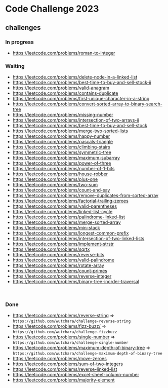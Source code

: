 # Code Challenge 2023

## challenges

### In progress
- https://leetcode.com/problems/roman-to-integer

### Waiting
- https://leetcode.com/problems/delete-node-in-a-linked-list
- https://leetcode.com/problems/best-time-to-buy-and-sell-stock-ii
- https://leetcode.com/problems/valid-anagram
- https://leetcode.com/problems/contains-duplicate
- https://leetcode.com/problems/first-unique-character-in-a-string
- https://leetcode.com/problems/convert-sorted-array-to-binary-search-tree
- https://leetcode.com/problems/missing-number
- https://leetcode.com/problems/intersection-of-two-arrays-ii
- https://leetcode.com/problems/best-time-to-buy-and-sell-stock
- https://leetcode.com/problems/merge-two-sorted-lists
- https://leetcode.com/problems/happy-number
- https://leetcode.com/problems/pascals-triangle
- https://leetcode.com/problems/climbing-stairs
- https://leetcode.com/problems/symmetric-tree
- https://leetcode.com/problems/maximum-subarray
- https://leetcode.com/problems/power-of-three
- https://leetcode.com/problems/number-of-1-bits
- https://leetcode.com/problems/house-robber
- https://leetcode.com/problems/plus-one
- https://leetcode.com/problems/two-sum
- https://leetcode.com/problems/count-and-say
- https://leetcode.com/problems/remove-duplicates-from-sorted-array
- https://leetcode.com/problems/factorial-trailing-zeroes
- https://leetcode.com/problems/valid-parentheses
- https://leetcode.com/problems/linked-list-cycle
- https://leetcode.com/problems/palindrome-linked-list
- https://leetcode.com/problems/merge-sorted-array
- https://leetcode.com/problems/min-stack
- https://leetcode.com/problems/longest-common-prefix
- https://leetcode.com/problems/intersection-of-two-linked-lists
- https://leetcode.com/problems/implement-strstr
- https://leetcode.com/problems/sqrtx
- https://leetcode.com/problems/reverse-bits
- https://leetcode.com/problems/valid-palindrome
- https://leetcode.com/problems/rotate-array
- https://leetcode.com/problems/count-primes
- https://leetcode.com/problems/reverse-integer
- https://leetcode.com/problems/binary-tree-inorder-traversal

<br />

### Done
- https://leetcode.com/problems/reverse-string => `https://github.com/wutchara/challenge-reverse-string`
- https://leetcode.com/problems/fizz-buzz/ => `https://github.com/wutchara/challenge-fizzbuzz`
- https://leetcode.com/problems/single-number => `https://github.com/wutchara/challenge-single-number`
- https://leetcode.com/problems/maximum-depth-of-binary-tree => `https://github.com/wutchara/challenge-maximum-depth-of-binary-tree`
- https://leetcode.com/problems/move-zeroes
- https://leetcode.com/problems/sum-of-two-integers
- https://leetcode.com/problems/reverse-linked-list
- https://leetcode.com/problems/excel-sheet-column-number
- https://leetcode.com/problems/majority-element
